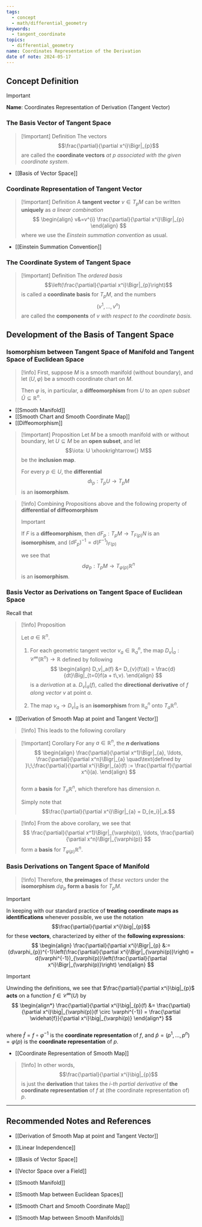 ```yaml
---
tags:
  - concept
  - math/differential_geometry
keywords:
  - tangent_coordinate
topics:
  - differential_geometry
name: Coordinates Representation of the Derivation
date of note: 2024-05-17
---
```


## Concept Definition

>[!important]
>**Name**: Coordinates Representation of Derivation (Tangent Vector)


### The Basis Vector of Tangent Space


>[!important] Definition
>The vectors $$\frac{\partial}{\partial x^i}\Bigr|_{p}$$ 
> are called the **coordinate vectors** *at $p$* *associated with the given coordinate system*.

- [[Basis of Vector Space]]
### Coordinate Representation of Tangent Vector

>[!important] Definition
>A **tangent vector** $v \in T_{p}M$ can be written **uniquely** as *a linear combination*
>$$
> \begin{align}
> v&=v^{i} \frac{\partial}{\partial x^i}\Bigr|_{p}
> \end{align} 
>$$ 
>where we use the *Einstein summation convention* as usual. 

- [[Einstein Summation Convention]]

### The Coordinate System of Tangent Space 


>[!important] Definition
>The *ordered basis* $$\left(\frac{\partial}{\partial x^i}\Bigr|_{p}\right)$$  is called a **coordinate basis** for $T_{p}M$, and the numbers $$(v^1, \ldots, v^n)$$ are called the **components** of $v$ *with respect to the coordinate basis.*



## Development of the Basis of Tangent Space


### Isomorphism between Tangent Space of Manifold and Tangent Space of Euclidean Space

>[!info]
>First, suppose $M$ is a smooth manifold (without boundary), and let $(U, \varphi)$ be a smooth coordinate chart on $M$. 
>
>Then $\varphi$ is, in particular, a **diffeomorphism** from $U$ to an *open subset* $\widehat{U} \subseteq \mathbb{R}^n$. 

- [[Smooth Manifold]]
- [[Smooth Chart and Smooth Coordinate Map]]
- [[Diffeomorphism]]


>[!important] Proposition
>Let $M$ be a smooth manifold with or without boundary, let $U \subseteq M$ be an **open subset**, and let $$\iota: U \xhookrightarrow{} M$$ be the **inclusion map**. 
>
>For every $p \in U$, the **differential** $$d\iota_{p}: T_{p}U \rightarrow T_{p}M$$ is an **isomorphism**.

>[!info]
> Combining Propositions above  and the following property of **differential of diffeomorphism**
>>[!important]
>>If $F$ is a **diffeomorphism**, then $dF_{p}: T_{p}M \rightarrow T_{F(p)}N$ is an **isomorphism**, and
>>$(dF_{p})^{-1} = d(F^{-1})_{F(p)}$ 
> 
> we see that $$d\varphi_{p}: T_{p}M \rightarrow T_{\varphi(p)}\mathbb{R}^n$$ is an **isomorphism**.

### Basis Vector as Derivations on Tangent Space of Euclidean Space

Recall that 

>[!info] Proposition
>
> Let $a \in \mathbb{R}^n$.
> 1. For each geometric tangent vector $v_a \in \mathbb{R}_{a}^n$, the map $D_v|_a: \mathcal{C}^{\infty}(\mathbb{R}^n) \rightarrow \mathbb{R}$ defined by following 
> $$
> \begin{align}
> D_v|_a(f) &= D_{v}(f(a)) = \frac{d}{dt}\Big|_{t=0}f(a + t\,v).
> \end{align}
> $$
> is a *derivation* at a. $D_v|_a(f)$, called the **directional derivative** of $f$ *along vector* $v$ at point $a$. 
> 
> 2. The map $v_a \rightarrow D_v|_a$ is an **isomorphism** from $\mathbb{R}_{a}^n$ onto $T_{a}\mathbb{R}^n$.

 - [[Derivation of Smooth Map at point and Tangent Vector]]

>[!info]
>This leads to the following corollary

>[!important] Corollary
>For any $a \in \mathbb{R}^n$, the **$n$ derivations**
>$$
> \begin{align}
> \frac{\partial}{\partial x^1}\Bigr|_{a}, \ldots, \frac{\partial}{\partial x^n}\Bigr|_{a} \quad\text{defined by }\;\;\frac{\partial}{\partial x^i}\Bigr|_{a}(f) := \frac{\partial f}{\partial x^i}(a).
> \end{align}
>$$  
>form a  **basis** for $T_{a}\mathbb{R}^n$, which therefore has dimension $n$.
>
>Simply note that $$\frac{\partial}{\partial x^i}\Bigr|_{a} = D_{e_i}|_a.$$


>[!info]
>From the above corollary, we see that 
>$$
>\frac{\partial}{\partial x^1}\Bigr|_{\varphi(p)}, \ldots, \frac{\partial}{\partial x^n}\Bigr|_{\varphi(p)}
>$$
>form a **basis** for $T_{\varphi(p)}\mathbb{R}^n$.


### Basis Derivations on Tangent Space of Manifold


>[!info]
>Therefore, **the preimages** of *these vectors* under the **isomorphism** $d\varphi_p$ **form a basis** for $T_{p}M$.

>[!important]
> In keeping with our standard practice of **treating coordinate maps as identifications** whenever possible, we use the notation $$\frac{\partial}{\partial x^i}\big|_{p}$$  for these **vectors**, characterized by either of the **following expressions**:
> $$
> \begin{align}
> \frac{\partial}{\partial x^i}\Bigr|_{p} &:= (d\varphi_{p})^{-1}\left(\frac{\partial}{\partial x^i}\Bigr|_{\varphi(p)}\right)
> = d(\varphi^{-1})_{\varphi(p)}\left(\frac{\partial}{\partial x^i}\Bigr|_{\varphi(p)}\right) 
> \end{align}
>$$ 

>[!important]
>Unwinding the definitions, we see that $\frac{\partial}{\partial x^i}\big|_{p}$ **acts** on a function $f \in \mathcal{C}^{\infty}(U)$ by
>$$
> \begin{align*}
> \frac{\partial}{\partial x^i}\big|_{p}(f) &= \frac{\partial}{\partial x^i}\big|_{\varphi(p)}(f \circ \varphi^{-1}) =  \frac{\partial \widehat{f}}{\partial x^i}\big|_{\varphi(p)}
> \end{align*}
>$$  
>where $\widehat{f} = f \circ \varphi^{-1}$ is the **coordinate representation** of $f$, and $\widehat{p} = (p^1, \ldots, p^n) = \varphi(p)$ is the **coordinate representation** of $p$.

- [[Coordinate Representation of Smooth Map]]


>[!info]
>In other words,
>$$\frac{\partial}{\partial x^i}\big|_{p}$$ 
>is just the **derivation** that takes the *$i$-th partial derivative* of **the coordinate representation** of $f$ at (the coordinate representation of) $p$. 





-----------
##  Recommended Notes and References

- [[Derivation of Smooth Map at point and Tangent Vector]]

- [[Linear Independence]]
- [[Basis of Vector Space]]
- [[Vector Space over a Field]]


- [[Smooth Manifold]]
- [[Smooth Map between Euclidean Spaces]]
- [[Smooth Chart and Smooth Coordinate Map]]
- [[Smooth Map between Smooth Manifolds]]


